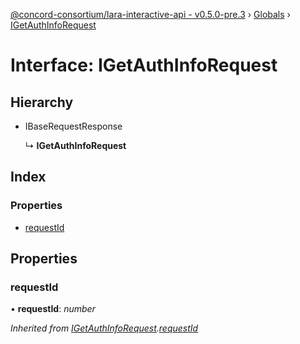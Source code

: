 [@concord-consortium/lara-interactive-api - v0.5.0-pre.3](../README.md) › [Globals](../globals.md) › [IGetAuthInfoRequest](igetauthinforequest.md)

# Interface: IGetAuthInfoRequest

## Hierarchy

* IBaseRequestResponse

  ↳ **IGetAuthInfoRequest**

## Index

### Properties

* [requestId](igetauthinforequest.md#requestid)

## Properties

###  requestId

• **requestId**: *number*

*Inherited from [IGetAuthInfoRequest](igetauthinforequest.md).[requestId](igetauthinforequest.md#requestid)*
